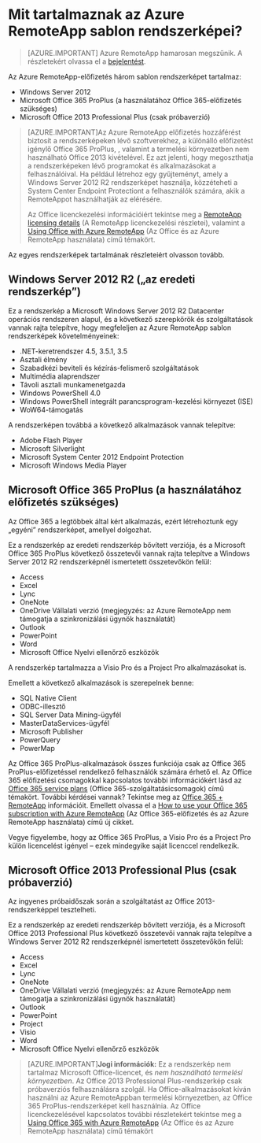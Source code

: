 <properties
    pageTitle="Mit tartalmaznak az Azure RemoteApp sablon rendszerképei? | Microsoft Azure"
    description="Az Azure RemoteApphez mellékelt sablon rendszerképek ismertetése."
    services="remoteapp"
    documentationCenter=""
    authors="lizap"
    manager="mbaldwin" />

<tags
    ms.service="remoteapp"
    ms.workload="compute"
    ms.tgt_pltfrm="na"
    ms.devlang="na"
    ms.topic="get-started-article"
    ms.date="08/15/2016"
    ms.author="elizapo" />

# Mit tartalmaznak az Azure RemoteApp sablon rendszerképei?

> [AZURE.IMPORTANT]
> Azure RemoteApp hamarosan megszűnik. A részletekért olvassa el a [bejelentést](https://go.microsoft.com/fwlink/?linkid=821148).

Az Azure RemoteApp-előfizetés három sablon rendszerképet tartalmaz:


- Windows Server 2012
- Microsoft Office 365 ProPlus (a használatához Office 365-előfizetés szükséges)
- Microsoft Office 2013 Professional Plus (csak próbaverzió)

> [AZURE.IMPORTANT]Az Azure RemoteApp előfizetés hozzáférést biztosít a rendszerképeken lévő szoftverekhez, a különálló előfizetést igénylő Office 365 ProPlus, , valamint a termelési környezetben nem használható Office 2013 kivételével. Ez azt jelenti, hogy megoszthatja a rendszerképeken lévő programokat és alkalmazásokat a felhasználóival. Ha például létrehoz egy gyűjteményt, amely a Windows Server 2012 R2 rendszerképet használja, közzéteheti a System Center Endpoint Protectiont a felhasználók számára, akik a RemoteAppot használhatják az elérésére.
>
> Az Office licenckezelési információiért tekintse meg a [RemoteApp licensing details](remoteapp-licensing.md) (A RemoteApp licenckezelési részletei), valamint a [Using Office with Azure RemoteApp](remoteapp-o365.md) (Az Office és az Azure RemoteApp használata) című témakört.

Az egyes rendszerképek tartalmának részleteiért olvasson tovább.

## Windows Server 2012 R2 („az eredeti rendszerkép”)
Ez a rendszerkép a Microsoft Windows Server 2012 R2 Datacenter operációs rendszeren alapul, és a következő szerepkörök és szolgáltatások vannak rajta telepítve, hogy megfeleljen az Azure RemoteApp sablon rendszerképek követelményeinek:


- .NET-keretrendszer 4.5, 3.5.1, 3.5
- Asztali élmény
- Szabadkézi beviteli és kézírás-felismerő szolgáltatások
- Multimédia alaprendszer
- Távoli asztali munkamenetgazda
- Windows PowerShell 4.0
- Windows PowerShell integrált parancsprogram-kezelési környezet (ISE)
- WoW64-támogatás

A rendszerképen továbbá a következő alkalmazások vannak telepítve:

- Adobe Flash Player
- Microsoft Silverlight
- Microsoft System Center 2012 Endpoint Protection
- Microsoft Windows Media Player


## Microsoft Office 365 ProPlus (a használatához előfizetés szükséges)
Az Office 365 a legtöbbek által kért alkalmazás, ezért létrehoztunk egy „egyéni” rendszerképet, amellyel dolgozhat.

Ez a rendszerkép az eredeti rendszerkép bővített verziója, és a Microsoft Office 365 ProPlus következő összetevői vannak rajta telepítve a Windows Server 2012 R2 rendszerképnél ismertetett összetevőkön felül:


- Access
- Excel
- Lync
- OneNote
- OneDrive Vállalati verzió (megjegyzés: az Azure RemoteApp nem támogatja a szinkronizálási ügynök használatát)
- Outlook
- PowerPoint
- Word
- Microsoft Office Nyelvi ellenőrző eszközök

A rendszerkép tartalmazza a Visio Pro és a Project Pro alkalmazásokat is.

Emellett a következő alkalmazások is szerepelnek benne:

- SQL Native Client
- ODBC-illesztő
- SQL Server Data Mining-ügyfél
- MasterDataServices-ügyfél
- Microsoft Publisher
- PowerQuery
- PowerMap


Az Office 365 ProPlus-alkalmazások összes funkciója csak az Office 365 ProPlus-előfizetéssel rendelkező felhasználók számára érhető el. Az Office 365 előfizetési csomagokkal kapcsolatos további információkért lásd az [Office 365 service plans](http://technet.microsoft.com/library/office-365-plan-options.aspx) (Office 365-szolgáltatásicsomagok) című témakört. További kérdései vannak? Tekintse meg az [Office 365 + RemoteApp](remoteapp-o365.md) információit. Emellett olvassa el a [How to use your Office 365 subscription with Azure RemoteApp](remoteapp-officesubscription.md) (Az Office 365-előfizetés és az Azure RemoteApp használata) című új cikket.

Vegye figyelembe, hogy az Office 365 ProPlus, a Visio Pro és a Project Pro külön licencelést igényel – ezek mindegyike saját licenccel rendelkezik.

## Microsoft Office 2013 Professional Plus (csak próbaverzió)
Az ingyenes próbaidőszak során a szolgáltatást az Office 2013-rendszerképpel tesztelheti.

Ez a rendszerkép az eredeti rendszerkép bővített verziója, és a Microsoft Office 2013 Professional Plus következő összetevői vannak rajta telepítve a Windows Server 2012 R2 rendszerképnél ismertetett összetevőkön felül:


- Access
- Excel
- Lync
- OneNote
- OneDrive Vállalati verzió (megjegyzés: az Azure RemoteApp nem támogatja a szinkronizálási ügynök használatát)
- Outlook
- PowerPoint
- Project
- Visio
- Word
- Microsoft Office Nyelvi ellenőrző eszközök

> [AZURE.IMPORTANT]**Jogi információk:** Ez a rendszerkép nem tartalmaz Microsoft Office-licencet, és *nem használható termelési környezetben*. Az Office 2013 Professional Plus-rendszerkép csak próbaverziós felhasználásra szolgál. Ha Office-alkalmazásokat kíván használni az Azure RemoteAppban termelési környezetben, az Office 365 ProPlus-rendszerképet kell használnia. Az Office licenckezelésével kapcsolatos további részletekért tekintse meg a [Using Office 365 with Azure RemoteApp](remoteapp-o365.md) (Az Office és az Azure RemoteApp használata) című témakört



<!--HONumber=sep16_HO1-->


